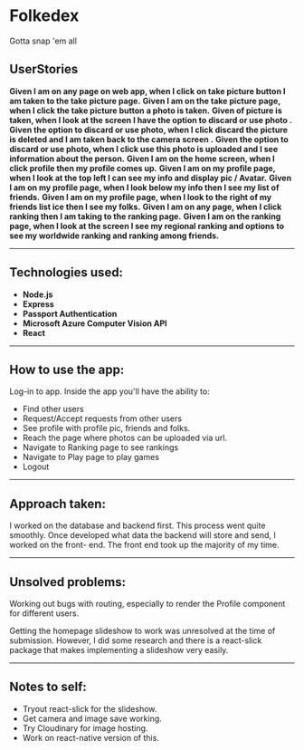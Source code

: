 # Folkedex
Gotta snap 'em all


## UserStories
**Given I am on any page on web app, when I click on take picture button I am taken to the take picture page.**
**Given I am on the take picture page, when I click the take picture button a photo is taken.**
**Given of picture is taken, when I look at the screen I have the option to discard or use photo .**
**Given the option to discard or use photo, when I click discard the picture is deleted and I am taken back to the camera screen .**
**Given the option to discard or use photo, when I click use this photo is uploaded and I see information about the person.**
**Given I am on the home screen, when I click profile then my profile comes up.**
**Given I am on my profile page, when I look at the top left I can see my info and display pic / Avatar.**
**Given I am on my profile page, when I look below my info then I see my list of friends.**
**Given I am on my profile page, when I look to the right of my friends list ice then I see my folks.**
**Given I am on any page, when I click ranking then I am taking to the ranking page.**
**Given I am on the ranking page, when I look at the screen I see my regional ranking and options to see my worldwide ranking and ranking among friends.**


---

## Technologies used:
* **Node.js**
* **Express**
* **Passport Authentication**
* **Microsoft Azure Computer Vision API**
* **React**

---

## How to use the app:
Log-in to app.
Inside the app you'll have the ability to:
  - Find other users
  - Request/Accept requests from other users
  - See profile with profile pic, friends and folks.
  - Reach the page where photos can be uploaded via url.
  - Navigate to Ranking page to see rankings
  - Navigate to Play page to play games
  - Logout

---

## Approach taken:
I worked on the database and backend first. This process went quite smoothly.
Once developed what data the backend will store and send, I worked on the front-
end. The front end took up the majority of my time.

---

## Unsolved problems:
Working out bugs with routing, especially to render the Profile component for
different users.

Getting the homepage slideshow to work was unresolved at the time of submission.
However, I did some research and there is a react-slick package that makes
implementing a slideshow very easily.

---

## Notes to self:
* Tryout react-slick for the slideshow.
* Get camera and image save working.
* Try Cloudinary for image hosting.
* Work on react-native version of this.
